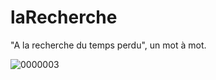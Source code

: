# laRecherche

"A la recherche du temps perdu", 
un mot à mot.

![0000003](https://user-images.githubusercontent.com/45228828/113515101-b925ba80-9572-11eb-9d1b-2c0cabed29fd.png)
